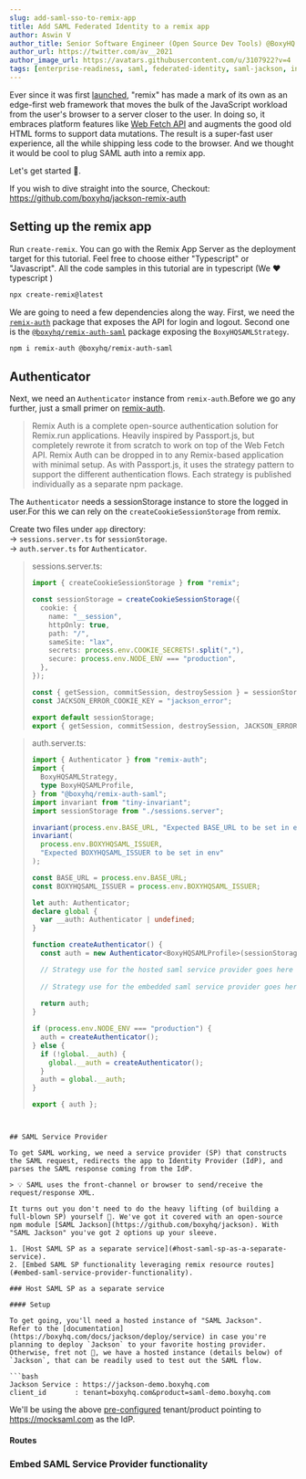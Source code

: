 ```yaml
---
slug: add-saml-sso-to-remix-app
title: Add SAML Federated Identity to a remix app
author: Aswin V
author_title: Senior Software Engineer (Open Source Dev Tools) @BoxyHQ
author_url: https://twitter.com/av__2021
author_image_url: https://avatars.githubusercontent.com/u/3107922?v=4
tags: [enterprise-readiness, saml, federated-identity, saml-jackson, integrations, remix]
---
```

Ever since it was first [launched](https://remix.run/blog/remix-v1), "remix" has made a mark of its own as an edge-first web framework that moves the bulk of the JavaScript workload from the user's browser to a server closer to the user. In doing so, it embraces platform features like [Web Fetch API](https://developer.mozilla.org/en-US/docs/Web/API/Fetch_API) and augments the good old HTML forms to support data mutations. The result is a super-fast user experience, all the while shipping less code to the browser. And we thought it would be cool to plug SAML auth into a remix app.  

Let's get started 🚀.  

If you wish to dive straight into the source, Checkout: https://github.com/boxyhq/jackson-remix-auth

## Setting up the remix app

Run `create-remix`. You can go with the Remix App Server as the deployment target for this tutorial. Feel free to choose either "Typescript" or "Javascript". All the code samples in this tutorial are in typescript (We ❤️ typescript )

```bash
npx create-remix@latest
```

We are going to need a few dependencies along the way. First, we need the [`remix-auth`](https://github.com/sergiodxa/remix-auth) package that exposes the API for login and logout. Second one is the [`@boxyhq/remix-auth-saml`](https://github.com/boxyhq/remix-auth-saml) package exposing the `BoxyHQSAMLStrategy`. 
<!-- This package is a wrapper around [`remix-auth-oauth2`](https://github.com/sergiodxa/remix-auth-oauth2), enabling us to set the tenant/product in a multi-tenant app.  -->

```bash
npm i remix-auth @boxyhq/remix-auth-saml
```

## Authenticator

Next, we need an `Authenticator` instance from `remix-auth`.Before we go any further, just a small primer on [remix-auth](https://github.com/sergiodxa/remix-auth#overview).

> Remix Auth is a complete open-source authentication solution for Remix.run applications.
> Heavily inspired by Passport.js, but completely rewrote it from scratch to work on top of the Web Fetch API. Remix Auth can be dropped in to any Remix-based application with minimal setup.
> As with Passport.js, it uses the strategy pattern to support the different authentication flows. Each strategy is published individually as a separate npm package.

The `Authenticator` needs a sessionStorage instance to store the logged in user.For this we can rely on the `createCookieSessionStorage` from remix. 
<!-- For strategy, we'll be using the `BoxyHQSAMLStrategy` from `remix-auth-saml` installed in the previous step. -->

Create two files under `app` directory:    
->  `sessions.server.ts` for `sessionStorage`.  
->  `auth.server.ts` for `Authenticator`.

> sessions.server.ts:
> ```typescript
> import { createCookieSessionStorage } from "remix";
>
> const sessionStorage = createCookieSessionStorage({
>   cookie: {
>     name: "__session",
>     httpOnly: true,
>     path: "/",
>     sameSite: "lax",
>     secrets: process.env.COOKIE_SECRETS!.split(","),
>     secure: process.env.NODE_ENV === "production",
>   },
> });
> 
> const { getSession, commitSession, destroySession } = sessionStorage;
> const JACKSON_ERROR_COOKIE_KEY = "jackson_error";
> 
> export default sessionStorage;
> export { getSession, commitSession, destroySession, JACKSON_ERROR_COOKIE_KEY };```


> auth.server.ts:
> ```typescript
> import { Authenticator } from "remix-auth";
> import {
>   BoxyHQSAMLStrategy,
>   type BoxyHQSAMLProfile,
> } from "@boxyhq/remix-auth-saml";
> import invariant from "tiny-invariant";
> import sessionStorage from "./sessions.server";
> 
> invariant(process.env.BASE_URL, "Expected BASE_URL to be set in env");
> invariant(
>   process.env.BOXYHQSAML_ISSUER,
>   "Expected BOXYHQSAML_ISSUER to be set in env"
> );
> 
> const BASE_URL = process.env.BASE_URL;
> const BOXYHQSAML_ISSUER = process.env.BOXYHQSAML_ISSUER;
> 
> let auth: Authenticator;
> declare global {
>   var __auth: Authenticator | undefined;
> }
> 
> function createAuthenticator() {
>   const auth = new Authenticator<BoxyHQSAMLProfile>(sessionStorage);
> 
>   // Strategy use for the hosted saml service provider goes here
>   
>   // Strategy use for the embedded saml service provider goes here
>   
>   return auth;
> }
> 
> if (process.env.NODE_ENV === "production") {
>   auth = createAuthenticator();
> } else {
>   if (!global.__auth) {
>     global.__auth = createAuthenticator();
>   }
>   auth = global.__auth;
> }
> 
> export { auth };
```


## SAML Service Provider

To get SAML working, we need a service provider (SP) that constructs the SAML request, redirects the app to Identity Provider (IdP), and parses the SAML response coming from the IdP. 

> 💡 SAML uses the front-channel or browser to send/receive the request/response XML.

It turns out you don't need to do the heavy lifting (of building a full-blown SP) yourself 🤗. We've got it covered with an open-source npm module [SAML Jackson](https://github.com/boxyhq/jackson). With "SAML Jackson" you've got 2 options up your sleeve.

1. [Host SAML SP as a separate service](#host-saml-sp-as-a-separate-service).
2. [Embed SAML SP functionality leveraging remix resource routes](#embed-saml-service-provider-functionality).

### Host SAML SP as a separate service

#### Setup

To get going, you'll need a hosted instance of "SAML Jackson".  
Refer to the [documentation](https://boxyhq.com/docs/jackson/deploy/service) in case you're planning to deploy `Jackson` to your favorite hosting provider.  
Otherwise, fret not 🤗, we have a hosted instance (details below) of `Jackson`, that can be readily used to test out the SAML flow.

```bash
Jackson Service : https://jackson-demo.boxyhq.com  
client_id       : tenant=boxyhq.com&product=saml-demo.boxyhq.com
```

We'll be using the above [pre-configured](https://boxyhq.com/docs/jackson/saml-flow#2-saml-config-api) tenant/product pointing to https://mocksaml.com as the IdP.

#### Routes



### Embed SAML Service Provider functionality
